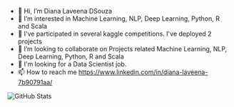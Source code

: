- 👋 Hi, I’m Diana Laveena DSouza
- 👀 I’m interested in Machine Learning, NLP, Deep Learning, Python, R and Scala
- 🌱 I've participated in several kaggle competitions. I've deployed 2 projects
- 💞️ I’m looking to collaborate on Projects related Machine Learning, NLP, Deep Learning, Python, R and Scala
- 🎁 I'm looking for a Data Scientist job.
- 📫 How to reach me https://www.linkedin.com/in/diana-laveena-7b90791aa/


![GitHub Stats](https://github-readme-stats.vercel.app/api?username=Diana-Laveena-DSouza&theme=radical)
